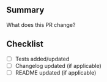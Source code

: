 ## Summary

What does this PR change?

## Checklist

- [ ] Tests added/updated
- [ ] Changelog updated (if applicable)
- [ ] README updated (if applicable)
